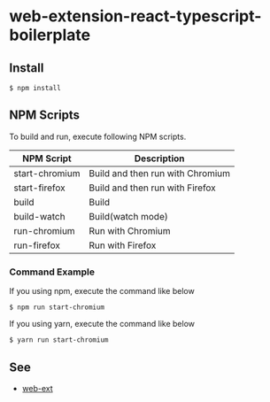 # web-extension-react-typescript-boilerplate

## Install

```
$ npm install
```

## NPM Scripts

To build and run, execute following NPM scripts.

|NPM Script             |Description|
|-----------------------|-----------------------------------|
|start-chromium         |Build and then run with Chromium   |
|start-firefox          |Build and then run with Firefox    |
|build                  |Build                              |
|build-watch            |Build(watch mode)                  |
|run-chromium           |Run with Chromium                  |
|run-firefox            |Run with Firefox                   |

### Command Example

If you using npm, execute the command like below
```
$ npm run start-chromium
```

If you using yarn, execute the command like below
```
$ yarn run start-chromium
```
## See

* [web-ext](https://github.com/mozilla/web-ext)